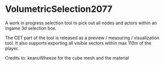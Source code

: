 # VolumetricSelection2077
A work in progress selection tool to pick out all nodes and actors within an ingame 3d selection box.

The CET part of the tool is released as a preview / measuring / visualization tool. It also supports exporting all visible sectors within max 110m of the player. 

Credits to: keanuWheeze for the cube mesh and the material
